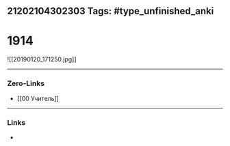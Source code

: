 21202104302303
Tags: #type_unfinished_anki 
---
# 1914

![[20190120_171250.jpg]]

---
### Zero-Links
- [[00 Учитель]]
---
### Links
-